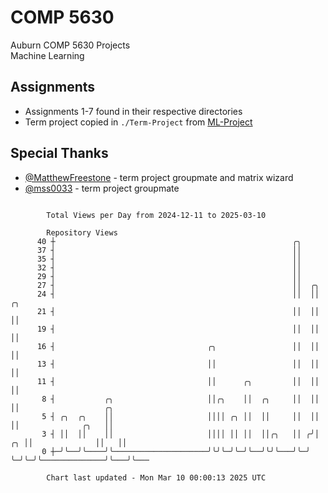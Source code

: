 # COMP 5630
Auburn COMP 5630 Projects  
Machine Learning

## Assignments
- Assignments 1-7 found in their respective directories
- Term project copied in `./Term-Project` from [ML-Project](https://github.com/wumphlett/ML-Project)

## Special Thanks
- [@MatthewFreestone](https://github.com/MatthewFreestone) - term project groupmate and matrix wizard
- [@mss0033](https://github.com/mss0033) - term project groupmate

```

        Total Views per Day from 2024-12-11 to 2025-03-10

        Repository Views
      40 ┼                                                     ╭╮
      37 ┤                                                     ││
      35 ┤                                                     ││
      32 ┤                                                     ││
      29 ┤                                                     ││
      27 ┤                                                     ││  ╭╮
      24 ┤                                                     ││  ││    ╭╮
      21 ┤                                                     ││  ││    ││
      19 ┤                                                     ││  ││    ││
      16 ┤                                  ╭╮                 ││  ││    ││
      13 ┤                                  ││                 ││  ││    ││
      11 ┤                                  ││      ╭╮         ││  ││    ││
       8 ┤           ╭╮                     ││╭╮    ││  ╭╮     ││  ││    ││                   ╭╮
       5 ┤ ╭╮  ╭╮    ││                     ││││ ╭╮ ││  ││     ││  ││    ││              ╭╮   ││
       3 ┤ ││  ││    ││                     ││││ ││ ││  ││╭╮   ││ ╭╯│ ╭╮ ││              ││   ││
       0 ┼─╯╰──╯╰────╯╰─────────────────────╯╰╯╰─╯╰─╯╰──╯╰╯╰───╯╰─╯ ╰─╯╰─╯╰──────────────╯╰───╯╰───

        Chart last updated - Mon Mar 10 00:00:13 2025 UTC
        
```

